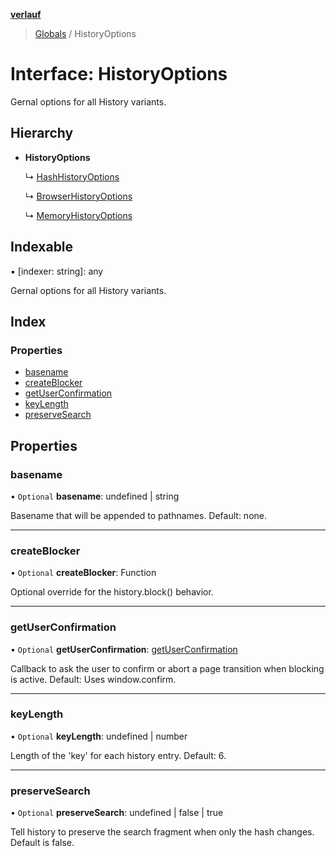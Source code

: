 **[verlauf](../README.md)**

> [Globals](../README.md) / HistoryOptions

# Interface: HistoryOptions

Gernal options for all History variants.

## Hierarchy

* **HistoryOptions**

  ↳ [HashHistoryOptions](hashhistoryoptions.md)

  ↳ [BrowserHistoryOptions](browserhistoryoptions.md)

  ↳ [MemoryHistoryOptions](memoryhistoryoptions.md)

## Indexable

▪ [indexer: string]: any

Gernal options for all History variants.

## Index

### Properties

* [basename](historyoptions.md#basename)
* [createBlocker](historyoptions.md#createblocker)
* [getUserConfirmation](historyoptions.md#getuserconfirmation)
* [keyLength](historyoptions.md#keylength)
* [preserveSearch](historyoptions.md#preservesearch)

## Properties

### basename

• `Optional` **basename**: undefined \| string

Basename that will be appended to pathnames. Default: none.

___

### createBlocker

• `Optional` **createBlocker**: Function

Optional override for the history.block() behavior.

___

### getUserConfirmation

• `Optional` **getUserConfirmation**: [getUserConfirmation](historyoptions.md#getuserconfirmation)

Callback to ask the user to confirm or abort a page transition when blocking is active.
Default: Uses window.confirm.

___

### keyLength

• `Optional` **keyLength**: undefined \| number

Length of the 'key' for each history entry. Default: 6.

___

### preserveSearch

• `Optional` **preserveSearch**: undefined \| false \| true

Tell history to preserve the search fragment when only the hash changes.
Default is false.
